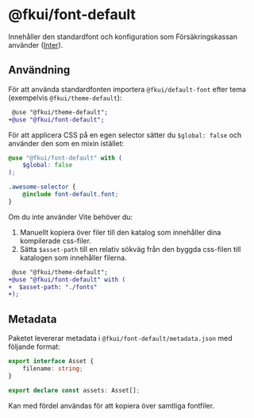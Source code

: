 # @fkui/font-default

Innehåller den standardfont och konfiguration som Försäkringskassan använder ([Inter][inter]).

[inter]: https://rsms.me/inter/

## Användning

För att använda standardfonten importera `@fkui/default-font` efter tema (exempelvis `@fkui/theme-default`):

```diff
 @use "@fkui/theme-default";
+@use "@fkui/font-default";
```

För att applicera CSS på en egen selector sätter du `$global: false` och använder den som en mixin istället:

```scss
@use "@fkui/font-default" with (
    $global: false
);

.awesome-selector {
    @include font-default.font;
}
```

Om du inte använder Vite behöver du:

1. Manuellt kopiera över filer till den katalog som innehåller dina kompilerade css-filer.
2. Sätta `$asset-path` till en relativ sökväg från den byggda css-filen till katalogen som innehåller filerna.

```diff
 @use "@fkui/theme-default";
+@use "@fkui/font-default" with (
+  $asset-path: "./fonts"
+);
```

## Metadata

Paketet levererar metadata i `@fkui/font-default/metadata.json` med följande format:

```ts
export interface Asset {
    filename: string;
}

export declare const assets: Asset[];
```

Kan med fördel användas för att kopiera över samtliga fontfiler.
